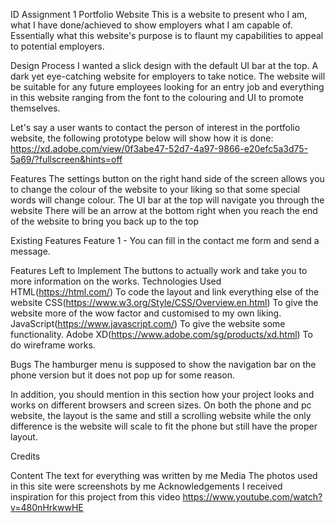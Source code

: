 ID Assignment 1 Portfolio Website
This is a website to present who I am, what I have done/achieved to show employers what I am capable of. Essentially what this website's purpose is to flaunt my capabilities to appeal to potential employers.

Design Process
I wanted a slick design with the default UI bar at the top. A dark yet eye-catching website for employers to take notice. The website will be suitable for any future employees looking for an entry job and everything in this website ranging from the font to the colouring and UI to promote themselves.

Let's say a user wants to contact the person of interest in the portfolio website, the following prototype below will show how it is done: https://xd.adobe.com/view/0f3abe47-52d7-4a97-9866-e20efc5a3d75-5a69/?fullscreen&hints=off

Features
The settings button on the right hand side of the screen allows you to change the colour of the website to your liking so that some special words will change colour.
The UI bar at the top will navigate you through the website
There will be an arrow at the bottom right when you reach the end of the website to bring you back up to the top

Existing Features
Feature 1 - You can fill in the contact me form and send a message.

Features Left to Implement
The buttons to actually work and take you to more information on the works.
Technologies Used
HTML(https://html.com/) To code the layout and link everything else of the website
CSS(https://www.w3.org/Style/CSS/Overview.en.html) To give the website more of the wow factor and customised to my own liking.
JavaScript(https://www.javascript.com/) To give the website some functionality.
Adobe XD(https://www.adobe.com/sg/products/xd.html) To do wireframe works.

Bugs
The hamburger menu is supposed to show the navigation bar on the phone version but it does not pop up for some reason.

In addition, you should mention in this section how your project looks and works on different browsers and screen sizes.
On both the phone and pc website, the layout is the same and still a scrolling website while the only difference is the website will scale to fit the phone but still have the proper layout.

Credits

Content
The text for everything was written by me
Media
The photos used in this site were screenshots by me
Acknowledgements
I received inspiration for this project from this video https://www.youtube.com/watch?v=480nHrkwwHE


